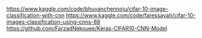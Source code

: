 https://www.kaggle.com/code/bhuvanchennoju/cifar-10-image-classification-with-cnn
https://www.kaggle.com/code/faressayah/cifar-10-images-classification-using-cnns-88
https://github.com/FarzadNekouee/Keras-CIFAR10-CNN-Model
